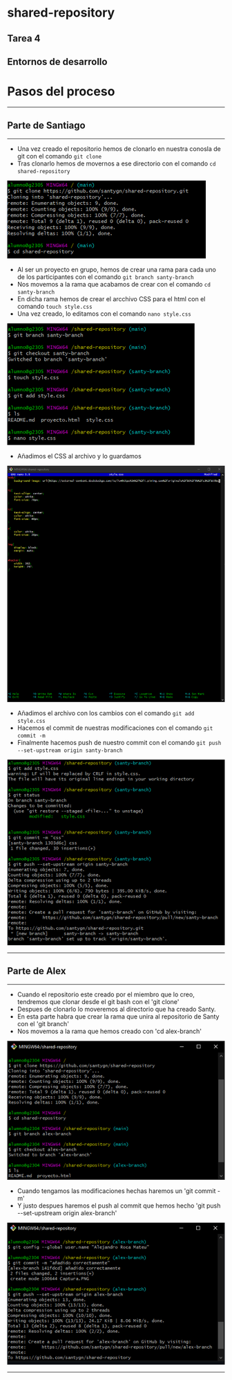 # shared-repository

## Tarea 4
## Entornos de desarrollo

# Pasos del proceso
***
## Parte de Santiago
***
- Una vez creado el repositorio hemos de clonarlo en nuestra conosla de git con el comando `git clone`
- Tras clonarlo hemos de movernos a ese directorio con el comando `cd shared-repository`

![git clone](https://github.com/santygn/shared-repository/blob/d7a2a61ef02ff53a4847837481689af0da9682eb/multimedia/clone.png)

- Al ser un proyecto en grupo, hemos de crear una rama para cada uno de los participantes con el comando `git branch santy-branch`
- Nos movemos a la rama que acabamos de crear con el comando `cd santy-branch` 
- En dicha rama hemos de crear el arcchivo CSS para el html con el comando `touch style.css` 
- Una vez creado, lo editamos con el comando `nano style.css`

![nano](https://github.com/santygn/shared-repository/blob/d7a2a61ef02ff53a4847837481689af0da9682eb/multimedia/branch.png)

- Añadimos el CSS al archivo y lo guardamos

![css](https://github.com/santygn/shared-repository/blob/d7a2a61ef02ff53a4847837481689af0da9682eb/multimedia/nano.png)

- Añadimos el archivo con los cambios con el comando `git add style.css`
- Hacemos el commit de nuestras modificaciones con el comando `git commit -m`
- Finalmente hacemos push de nuestro commit con el comando `git push --set-upstream origin santy-branch`

![push](https://github.com/santygn/shared-repository/blob/d7a2a61ef02ff53a4847837481689af0da9682eb/multimedia/final.png)

***

## Parte de Alex
***

- Cuando el repositorio este creado por el miembro que lo creo, tendremos que clonar desde el git bash con el 'git clone'
- Despues de clonarlo lo moveremos al directorio que ha creado Santy.
- En esta parte habra que crear la rama que unira al repositorio de Santy con el 'git branch'
- Nos movemos a la rama que hemos creado con 'cd alex-branch'

![git clone](https://github.com/santygn/shared-repository/blob/2d1410aec444058d90a2b4b9c0fd34b29d1a3960/multimedia/alex.png)

- Cuando tengamos las modificaciones hechas haremos un 'git commit -m'
- Y justo despues haremos el push al commit que hemos hecho 'git push --set-upstream origin alex-branch'

![git push](https://github.com/santygn/shared-repository/blob/9ef8ddf1f99c5c0ff27c4f6d3c93df0cd88bce38/multimedia/2.1.PNG)

***




